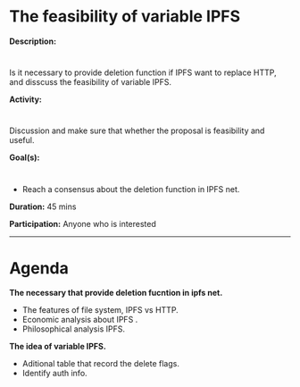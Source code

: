 # The feasibility of variable IPFS

**Description:**
#
 Is it necessary to provide deletion function if IPFS want to replace HTTP, and disscuss the feasibility of variable IPFS.

**Activity:** 
#
Discussion and make sure that whether the proposal is feasibility and useful.

**Goal(s):**
#
- Reach a consensus about the deletion function in IPFS net.

**Duration:** 45 mins

**Participation:** Anyone who is interested

---
# Agenda
**The necessary that provide deletion fucntion in ipfs net.**

- The features of file system, IPFS vs HTTP.
- Economic analysis about IPFS .  
- Philosophical analysis IPFS. 

**The idea of variable IPFS.**

- Aditional table that record the delete flags.
- Identify auth info.

